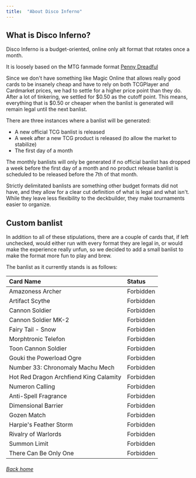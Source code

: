 ```yaml
---
title:  "About Disco Inferno"
---
```


## What is Disco Inferno?

Disco Inferno is a budget-oriented, online only alt format that rotates once a month.

It is loosely based on the MTG fanmade format [Penny Dreadful](http://www.pennydreadfulmagic.com)

Since we don't have something like Magic Online that allows really good cards to be insanely cheap and have to rely on both TCGPlayer and Cardmarket prices, we had to settle for a higher price point than they do. After a lot of tinkering, we settled for $0.50 as the cutoff point. This means, everything that is $0.50 or cheaper when the banlist is generated will remain legal until the next banlist.

There are three instances where a banlist will be generated:

* A new official TCG banlist is released
* A week after a new TCG product is released (to allow the market to stabilize)
* The first day of a month

The monthly banlists will only be generated if no official banlist has dropped a week before the first day of a month and no product release banlist is scheduled to be released before the 7th of that month.

Strictly delimitated banlists are something other budget formats did not have, and they allow for a clear cut definition of what is legal and what isn't. While they leave less flexibility to the deckbuilder, they make tournaments easier to organize.

## Custom banlist

In addition to all of these stipulations, there are a couple of cards that, if left unchecked, would either run with every format they are legal in, or would make the experience really unfun, so we decided to add a small banlist to make the format more fun to play and brew.

The banlist as it currently stands is as follows:

| Card Name | Status |
| :-- | :-- |
| Amazoness Archer | Forbidden |
| Artifact Scythe | Forbidden |
| Cannon Soldier | Forbidden |
| Cannon Soldier MK-2 | Forbidden |
| Fairy Tail - Snow | Forbidden |
| Morphtronic Telefon | Forbidden |
| Toon Cannon Soldier | Forbidden |
| Gouki the Powerload Ogre | Forbidden |
| Number 33: Chronomaly Machu Mech | Forbidden |
| Hot Red Dragon Archfiend King Calamity | Forbidden |
| Numeron Calling | Forbidden |
| Anti-Spell Fragrance | Forbidden |
| Dimensional Barrier | Forbidden |
| Gozen Match | Forbidden |
| Harpie's Feather Storm | Forbidden |
| Rivalry of Warlords | Forbidden |
| Summon Limit | Forbidden |
| There Can Be Only One | Forbidden |



###### [Back home](index)